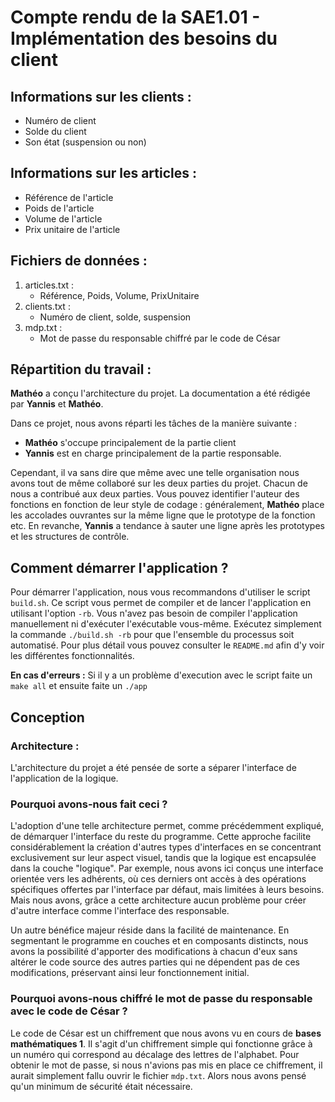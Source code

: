 # Compte rendu de la SAE1.01 - Implémentation des besoins du client

## Informations sur les clients :

- Numéro de client
- Solde du client
- Son état (suspension ou non)

## Informations sur les articles :

- Référence de l'article
- Poids de l'article
- Volume de l'article
- Prix unitaire de l'article

## Fichiers de données :

1. articles.txt :
   - Référence, Poids, Volume, PrixUnitaire
2. clients.txt :
   - Numéro de client, solde, suspension
3. mdp.txt :
   - Mot de passe du responsable chiffré par le code de César

## Répartition du travail :

**Mathéo** a conçu l'architecture du projet. La documentation a été rédigée par **Yannis** et **Mathéo**.

Dans ce projet, nous avons réparti les tâches de la manière suivante :

- **Mathéo** s'occupe principalement de la partie client
- **Yannis** est en charge principalement de la partie responsable.

Cependant, il va sans dire que même avec une telle organisation nous avons tout de même collaboré sur les deux parties du projet. Chacun de nous a contribué aux deux parties. Vous pouvez identifier l'auteur des fonctions en fonction de leur style de codage : généralement, **Mathéo** place les accolades ouvrantes sur la même ligne que le prototype de la fonction etc. En revanche, **Yannis** a tendance à sauter une ligne après les prototypes et les structures de contrôle.

## Comment démarrer l'application ?

Pour démarrer l'application, nous vous recommandons d'utiliser le script `build.sh`. Ce script vous permet de compiler et de lancer l'application en utilisant l'option `-rb`. Vous n'avez pas besoin de compiler l'application manuellement ni d'exécuter l'exécutable vous-même. Exécutez simplement la commande `./build.sh -rb` pour que l'ensemble du processus soit automatisé.
Pour plus détail vous pouvez consulter le `README.md` afin d'y voir les différentes fonctionnalités.

**En cas d'erreurs :** Si il y a un problème d'execution avec le script faite un `make all` et ensuite faite un `./app`

## Conception

### Architecture :

L'architecture du projet a été pensée de sorte a séparer l'interface de l'application de la logique.

### Pourquoi avons-nous fait ceci ?

L'adoption d'une telle architecture permet, comme précédemment expliqué, de démarquer l'interface du reste du programme. Cette approche facilite considérablement la création d'autres types d'interfaces en se concentrant exclusivement sur leur aspect visuel, tandis que la logique est encapsulée dans la couche "logique". Par exemple, nous avons ici conçus une interface orientée vers les adhérents, où ces derniers ont accès à des opérations spécifiques offertes par l'interface par défaut, mais limitées à leurs besoins.
Mais nous avons, grâce a cette architecture aucun problème pour créer d'autre interface comme l'interface des responsable.

Un autre bénéfice majeur réside dans la facilité de maintenance. En segmentant le programme en couches et en composants distincts, nous avons la possibilité d'apporter des modifications à chacun d'eux sans altérer le code source des autres parties qui ne dépendent pas de ces modifications, préservant ainsi leur fonctionnement initial.

### Pourquoi avons-nous chiffré le mot de passe du responsable avec le code de César ?

Le code de César est un chiffrement que nous avons vu en cours de **bases mathématiques 1**. Il s'agit d'un chiffrement simple qui fonctionne grâce à un numéro qui correspond au décalage des lettres de l'alphabet. Pour obtenir le mot de passe, si nous n'avions pas mis en place ce chiffrement, il aurait simplement fallu ouvrir le fichier `mdp.txt`. Alors nous avons pensé qu'un minimum de sécurité était nécessaire.